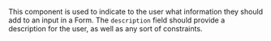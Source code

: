 This component is used to indicate to the user what information they should add to an input in a Form. The `description` field should provide a description for the user, as well as any sort of constraints.
